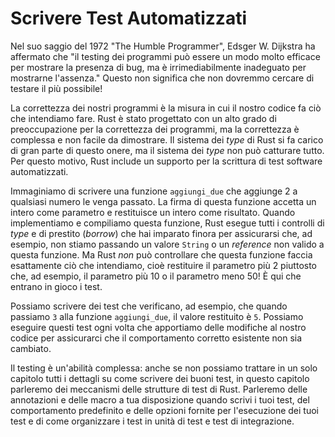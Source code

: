 # Scrivere Test Automatizzati

Nel suo saggio del 1972 "The Humble Programmer", Edsger W. Dijkstra ha affermato
che "il testing dei programmi può essere un modo molto efficace per mostrare la
presenza di bug, ma è irrimediabilmente inadeguato per mostrarne l'assenza."
Questo non significa che non dovremmo cercare di testare il più possibile!

La correttezza dei nostri programmi è la misura in cui il nostro codice fa ciò
che intendiamo fare. Rust è stato progettato con un alto grado di preoccupazione
per la correttezza dei programmi, ma la correttezza è complessa e non facile da
dimostrare. Il sistema dei _type_ di Rust si fa carico di gran parte di questo
onere, ma il sistema dei _type_ non può catturare tutto. Per questo motivo, Rust
include un supporto per la scrittura di test software automatizzati.

Immaginiamo di scrivere una funzione `aggiungi_due` che aggiunge 2 a qualsiasi
numero le venga passato. La firma di questa funzione accetta un intero come
parametro e restituisce un intero come risultato. Quando implementiamo e
compiliamo questa funzione, Rust esegue tutti i controlli di _type_ e di
prestito (_borrow_) che hai imparato finora per assicurarsi che, ad esempio, non
stiamo passando un valore `String` o un _reference_ non valido a questa
funzione. Ma Rust _non_ può controllare che questa funzione faccia esattamente
ciò che intendiamo, cioè restituire il parametro più 2 piuttosto che, ad
esempio, il parametro più 10 o il parametro meno 50! È qui che entrano in gioco
i test.

Possiamo scrivere dei test che verificano, ad esempio, che quando passiamo `3`
alla funzione `aggiungi_due`, il valore restituito è `5`. Possiamo eseguire
questi test ogni volta che apportiamo delle modifiche al nostro codice per
assicurarci che il comportamento corretto esistente non sia cambiato.

Il testing è un'abilità complessa: anche se non possiamo trattare in un solo
capitolo tutti i dettagli su come scrivere dei buoni test, in questo capitolo
parleremo dei meccanismi delle strutture di test di Rust. Parleremo delle
annotazioni e delle macro a tua disposizione quando scrivi i tuoi test, del
comportamento predefinito e delle opzioni fornite per l'esecuzione dei tuoi test
e di come organizzare i test in unità di test e test di integrazione.
